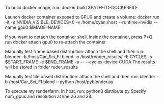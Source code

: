 To build docker image, run:
docker build $PATH-TO-DOCKERFILE

Launch docker container exposed to GPU0 and create a volume:
docker run -it -e NVIDIA_VISIBLE_DEVICES=0 -v /home/cyan:/host --runtime=nvidia --name gpu0 $IMAGE-NAME

If you want to detach the container shell, inside the container, press P+Q
run docker attach gpu0 to re-attach the container

Manually test frame based distribution:
attach the shell and then run:
blender -b /host/Car_Sci_FI.blend -o /host/render_results/ -E CYCLES -s $START_FRAME -e $END_FRAME -a -- --cycles-device CUDA
The results will be stored in folder reder_results

Manually test tile based distribution:
attach the shell and then run:
blender -b /host/Car_Sci_FI.blend --python /host/pyblender.py

To execute my renderfarm, in host, run:
python3 distribute.py
Specify num_gpus and resolution at line 26 and 28.
